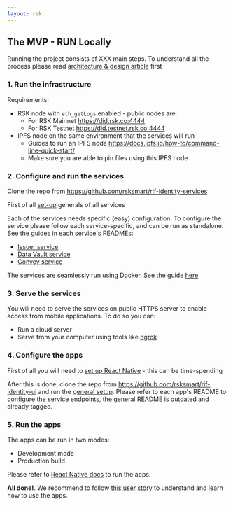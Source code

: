 ```yaml
---
layout: rsk
---
```


## The MVP - RUN Locally

Running the project consists of XXX main steps. To understand all the process please read [architecture & design article](../architecture) first

### 1. Run the infrastructure

Requirements:
- RSK node with `eth_getLogs` enabled - public nodes are:
  - For RSK Mainnet https://did.rsk.co:4444
  - For RSK Testnet https://did.testnet.rsk.co:4444
- IPFS node on the same environment that the services will run
  - Guides to run an IPFS node https://docs.ipfs.io/how-to/command-line-quick-start/
  - Make sure you are able to pin files using this IPFS node

### 2. Configure and run the services

Clone the repo from https://github.com/rsksmart/rif-identity-services

First of all [set-up](https://github.com/rsksmart/rif-identity-services/tree/v0.1.0#setup) generals of all services

Each of the services needs specific (easy) configuration. To configure the service please follow each service-specific, and can be run as standalone. See the guides in each service's READMEs:
- [Issuer service](https://github.com/rsksmart/rif-identity-services/tree/v0.1.0/services/issuer#run)
- [Data Vault service](https://github.com/rsksmart/rif-identity-services/tree/v0.1.0/services/data-vault#run)
- [Convey service](https://github.com/rsksmart/rif-identity-services/tree/v0.1.0/services/convey)

The services are seamlessly run using Docker. See the guide [here](https://github.com/rsksmart/rif-identity-services/tree/v0.1.0#start-services)

### 3. Serve the services

You will need to serve the services on public HTTPS server to enable access from mobile applications. To do so you can:
- Run a cloud server
- Serve from your computer using tools like [ngrok](https://ngrok.com/)

### 4. Configure the apps

First of all you will need to [set up React Native](https://reactnative.dev/docs/environment-setup) - this can be time-spending

After this is done, clone the repo from https://github.com/rsksmart/rif-identity-ui and run the [general setup](https://github.com/rsksmart/rif-identity-ui#development). Please refer to each app's README to configure the service endpoints, the general README is outdated and already tagged.

### 5. Run the apps

The apps can be run in two modes:
- Development mode
- Production build

Please refer to [React Native docs](https://reactnative.dev/docs/running-on-device) to run the apps.

**All done!**. We recommend to follow [this user story](../#the-user-story) to understand and learn how to use the apps.
